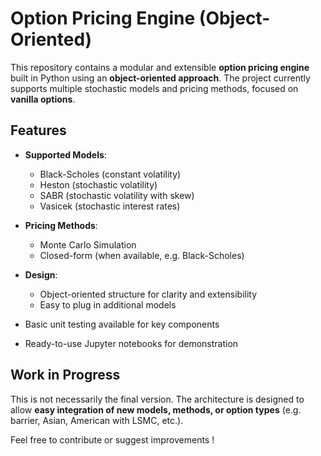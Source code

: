 # Option Pricing Engine (Object-Oriented)

This repository contains a modular and extensible **option pricing engine** built in Python using an **object-oriented approach**. The project currently supports multiple stochastic models and pricing methods, focused on **vanilla options**.

## Features

- **Supported Models**:
  - Black-Scholes (constant volatility)
  - Heston (stochastic volatility)
  - SABR (stochastic volatility with skew)
  - Vasicek (stochastic interest rates)
  
- **Pricing Methods**:
  - Monte Carlo Simulation
  - Closed-form (when available, e.g. Black-Scholes)

- **Design**:
  - Object-oriented structure for clarity and extensibility
  - Easy to plug in additional models

- Basic unit testing available for key components
- Ready-to-use Jupyter notebooks for demonstration

## Work in Progress

This is not necessarily the final version. The architecture is designed to allow **easy integration of new models, methods, or option types** (e.g. barrier, Asian, American with LSMC, etc.).

Feel free to contribute or suggest improvements !
